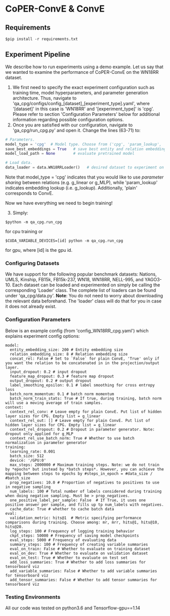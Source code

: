 # CoPER-ConvE & ConvE

## Requirements
```$pip install -r requirements.txt```

## Experiment Pipeline
We describe how to run experiments using a demo example. Let us say that we wanted to examine the performance of CoPER-ConvE on the WN18RR dataset. 
1. We first need to specify the exact experiment configuration such as training time, model hyperparameters, and parameter generation architecture. Thus, navigate to 'qa_cpg/configs/config_[dataset]_[experiment_type].yaml', where '[dataset]' in this case is 'WN18RR' and '[experiment_type]' is 'cpg'. Please refer to section 'Configuration Parameters' below for additional information regarding possible configuration options.
2. Once you are satisfied with our configuration, navigate to 'ga_cpg/run_cpg.py' and open it. Change the lines (63-71) to:
```python
# Parameters.
model_type = 'cpg'  # Model type. Choose from ('cpg', 'param_lookup', 'plain')
save_best_embeddings = True   # save best entity and relation embeddings through training
model_load_path = None        # evaluate pretrained model 

# Load data.
data_loader = data.WN18RRLoader()   # desired dataset to experiment on
``` 
Note that model_type = 'cpg' indicates that you would like to use *parameter sharing* between relations (e.g. g_linear or g_MLP), while 'param_lookup' indicates embedding lookup (i.e. g_lookup). Additionally, 'plain' corresponds to ConvE.

Now we have everything we need to begin training!

3. Simply: 
```
$python -m qa_cpg.run_cpg
```
for cpu training or 
```
$CUDA_VARIABLE_DEVICES=[id] python -m qa_cpg.run_cpg
```
for gpu, where [id] is the gpu id.

### Configuring Datasets
We have support for the following popular benchmark datasets: Nations, UMLS, Kinship, FB15k, FB15k-237, WN18, WN18RR, NELL-995, and YAGO3-10. Each dataset can be loaded and experimented on simply be calling the corresponding 'Loader' class. The complete list of loaders can be found under 'qa_cpg/data.py'. **Note**: You do not need to worry about downloading the relevant data beforehand. The 'loader' class will do that for you in case it does not already exist. 

### Configuration Parameters
Below is an example config (from 'config_WN18RR_cpg.yaml') which explains experiment config options:
```
model:
  entity_embedding_size: 200 # Entity embedding size
  relation_embedding_size: 8 # Relation embedding size
  concat_rel: False # Set to `False` for plain ConvE, 'True' only if you want the relation to be concatenated in in the projection/output layer.
  input_dropout: 0.2 # input dropout
  feature_map_dropout: 0.3 # feature map dropout
  output_dropout: 0.2 # output dropout
  label_smoothing_epsilon: 0.1 # label smoothing for cross entropy loss
  batch_norm_momentum: 0.1 # batch norm momentum
  batch_norm_train_stats: True # If true, during training, batch norm will use a moving average of train samples.
context:
  context_rel_conv: # Leave empty for plain ConvE. Put list of hidden layer sizes for CPG. Empty list = g_linear
  context_rel_out: [] # Leave empty for plain ConvE. Put list of hidden layer sizes for CPG. Empty list = g_linear
  context_rel_dropout: 0.2 # Dropout in parameter generator. Note: dropout only applied for g_MLP
  context_rel_use_batch_norm: True # Whether to use batch normalization in parameter generator
training:
  learning_rate: 0.001
  batch_size: 512
  device: '/GPU:0'
  max_steps: 2000000 # Maximum training steps. Note: we do not train by *epochs* but instead by *batch steps*. However, you can achieve the mapping between steps to epochs by #steps_in_epoch = #data_size / #batch_size
  prop_negatives: 10.0 # Proportion of negatives to positives to use in negative sampling
  num_labels: 100 # Total number of labels considered during training when doing negative sampling. Must be > prop_negatives.
  one_positive_label_per_sample: False  # If True, it uses one positive answer per sample, and fills up tp num_labels with negatives.
  cache_data: True # whether to cache batch data 
eval:
  validation_metric: hits@1  # Metric specifying performance comparisons during training. Choose among: mr, mrr, hits@1, hits@10, hits@20.
  log_steps: 100 # Frequency of logging training behavior
  ckpt_steps: 50000 # Frequency of saving model checkpoints
  eval_steps: 5000 # Frequency of evaluating data
  summary_steps: 100 # Frequency of creating variable summaries
  eval_on_train: False # Whether to evaluate on training dataset
  eval_on_dev: True # Whether to evaluate on validation dataset
  eval_on_test: True # Whether to evaluate on test set
  add_loss_summaries: True # Whether to add loss summaries for tensorboard viz
  add_variable_summaries: False # Whether to add variable summaries for tensorboard viz
  add_tensor_summaries: False # Whether to add tensor summaries for tensorboard viz
```

### Testing Environments
All our code was tested on python3.6 and Tensorflow-gpu==1.14
